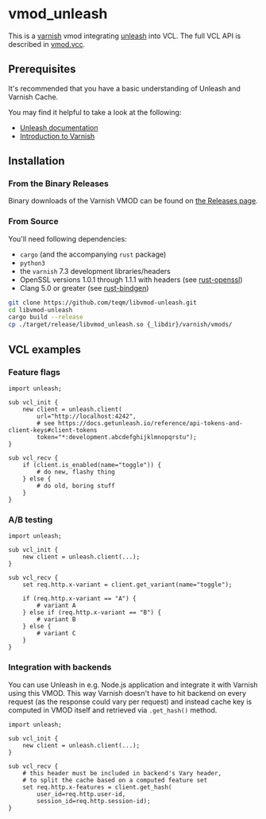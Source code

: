 # vmod_unleash

This is a [varnish](https://varnish-cache.org/) vmod integrating [unleash](https://www.getunleash.io/) into VCL.
The full VCL API is described in [vmod.vcc](vmod.vcc).

## Prerequisites

It's recommended that you have a basic understanding of Unleash and Varnish Cache.

You may find it helpful to take a look at the following:

- [Unleash documentation](https://docs.getunleash.io/)
- [Introduction to Varnish](https://varnish-cache.org/intro/index.html#intro)

## Installation

### From the Binary Releases

Binary downloads of the Varnish VMOD can be found on [the Releases page](https://github.com/teqm/libvmod-unleash/releases).

### From Source

You'll need following dependencies:

- `cargo` (and the accompanying `rust` package)
- `python3`
- the `varnish` 7.3 development libraries/headers
- OpenSSL versions 1.0.1 through 1.1.1 with headers (see [rust-openssl](https://github.com/sfackler/rust-openssl))
- Clang 5.0 or greater (see [rust-bindgen](https://rust-lang.github.io/rust-bindgen/requirements.html))

```sh
git clone https://github.com/teqm/libvmod-unleash.git
cd libvmod-unleash
cargo build --release
cp ./target/release/libvmod_unleash.so {_libdir}/varnish/vmods/
```

## VCL examples

### Feature flags

```vcl
import unleash;

sub vcl_init {
    new client = unleash.client(
        url="http://localhost:4242",
        # see https://docs.getunleash.io/reference/api-tokens-and-client-keys#client-tokens
        token="*:development.abcdefghijklmnopqrstu");
}

sub vcl_recv {
    if (client.is_enabled(name="toggle")) {
        # do new, flashy thing
    } else {
        # do old, boring stuff
    }
}
```

### A/B testing

```vcl
import unleash;

sub vcl_init {
    new client = unleash.client(...);
}

sub vcl_recv {
    set req.http.x-variant = client.get_variant(name="toggle");
    
    if (req.http.x-variant == "A") {
        # variant A
    } else if (req.http.x-variant == "B") {
        # variant B
    } else {
        # variant C
    }
}
```

### Integration with backends

You can use Unleash in e.g. Node.js application and integrate it with Varnish using this VMOD. This way Varnish
doesn't have to hit backend on every request (as the response could vary per request) and
instead cache key is computed in VMOD itself and retrieved via `.get_hash()` method.

```vcl
import unleash;

sub vcl_init {
    new client = unleash.client(...);
}

sub vcl_recv {
    # this header must be included in backend's Vary header,
    # to split the cache based on a computed feature set
    set req.http.x-features = client.get_hash(
        user_id=req.http.user-id,
        session_id=req.http.session-id);
}
```
